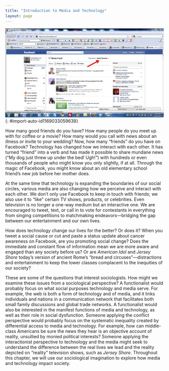 ```yaml
---
title: "Introduction to Media and Technology"
layout: page
---
```



<?chapter-toc label="Learning Objectives"?>

<?cnx.eoc class="section-summary" title="Section Summary"?>

<?cnx.eoc class="section-quiz" title="Section Quiz"?>

<?cnx.eoc class="short-answer" title="Short Answer"?>

<?cnx.eoc class="further-research" title="Further Research"?>

<?cnx.eoc class="references" title="References"?>

 ![A Facebook page is shown.](../resources/Figure_08_00_01b.jpg "Facebook does more than expand one&#x2019;s circle of friends from a few dozen to a few hundred. It changes the way we interact with our world. (Photo courtesy of Frederick M. Drocks/flickr)"){: #import-auto-id1169033059639}

How many good friends do you have? How many people do you meet up with for coffee or a movie? How many would you call with news about an illness or invite to your wedding? Now, how many “friends” do you have on Facebook? Technology has changed how we interact with each other. It has turned “friend” into a verb and has made it possible to share mundane news (“My dog just threw up under the bed! Ugh!”) with hundreds or even thousands of people who might know you only slightly, if at all. Through the magic of Facebook, you might know about an old elementary school friend’s new job before her mother does.

At the same time that technology is expanding the boundaries of our social circles, various media are also changing how we perceive and interact with each other. We don’t only use Facebook to keep in touch with friends; we also use it to “like” certain TV shows, products, or celebrities. Even television is no longer a one-way medium but an interactive one. We are encouraged to tweet, text, or call in to vote for contestants in everything from singing competitions to matchmaking endeavors—bridging the gap between our entertainment and our own lives.

How does technology change our lives for the better? Or does it? When you tweet a social cause or cut and paste a status update about cancer awareness on Facebook, are you promoting social change? Does the immediate and constant flow of information mean we are more aware and engaged than any society before us? Or are *American Idol* and *Jersey Shore* today’s version of ancient Rome’s “bread and circuses”––distractions and entertainment to keep the lower classes complacent to the inequities of our society?

These are some of the questions that interest sociologists. How might we examine these issues from a sociological perspective? A functionalist would probably focus on what social purposes technology and media serve. For example, the web is both a form of technology and of media, and it links individuals and nations in a communication network that facilitates both small family discussions and global trade networks. A functionalist would also be interested in the manifest functions of media and technology, as well as their role in social dysfunction. Someone applying the conflict perspective would probably focus on the systematic inequality created by differential access to media and technology. For example, how can middle-class Americans be sure the news they hear is an objective account of reality, unsullied by monied political interests? Someone applying the interactionist perspective to technology and the media might seek to understand the difference between the real lives we lead and the reality depicted on “reality” television shows, such as *Jersey Shore*. Throughout this chapter, we will use our sociological imagination to explore how media and technology impact society.

